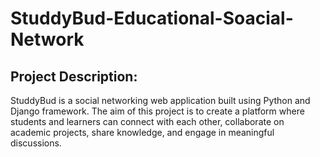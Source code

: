 # StuddyBud-Educational-Soacial-Network

## Project Description:
StuddyBud is a social networking web application built using Python and Django framework. The aim of this project is to create a platform where students and learners can connect with each other, collaborate on academic projects, share knowledge, and engage in meaningful discussions.
